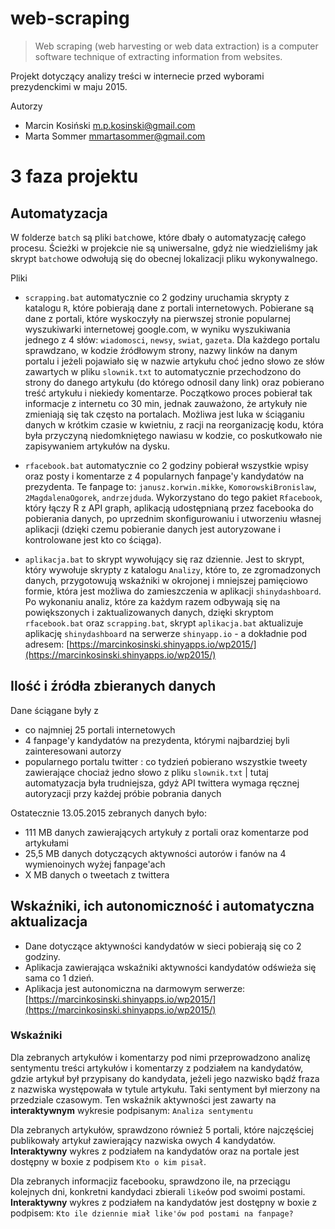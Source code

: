 # web-scraping


> Web scraping (web harvesting or web data extraction) is a computer software technique of extracting information from websites.


Projekt dotyczący analizy treści w internecie przed wyborami prezydenckimi w maju 2015.

Autorzy

- Marcin Kosiński m.p.kosinski@gmail.com
- Marta Sommer mmartasommer@gmail.com


# 3 faza projektu

## Automatyzacja

W folderze `batch` są pliki `batch`owe, które dbały o automatyzację całego procesu. Ścieżki w projekcie nie są uniwersalne, gdyż nie wiedzieliśmy jak skrypt `batch`owe odwołują się do obecnej lokalizacji pliku wykonywalnego. 

Pliki 

- `scrapping.bat` automatycznie co 2 godziny uruchamia skrypty z katalogu `R`, które pobierają dane z portali internetowych. Pobierane są dane z portali, które wyskoczyły na pierwszej stronie popularnej wyszukiwarki internetowej google.com, w wyniku wyszukiwania jednego z 4 słów: `wiadomosci`, `newsy`, `swiat`, `gazeta`. Dla każdego portalu sprawdzano, w kodzie źródłowym strony, nazwy linków na danym portalu i jeżeli pojawiało się w nazwie artykułu choć jedno słowo ze słów zawartych w pliku `slownik.txt` to automatycznie przechodzono do strony do danego artykułu (do którego odnosil dany link) oraz pobierano treść artykułu i niekiedy komentarze. Początkowo proces pobierał tak informacje z internetu co 30 min, jednak zauważono, że artykuły nie zmieniają się tak często na portalach. Możliwa jest luka w ściąganiu danych w krótkim czasie w kwietniu, z racji na reorganizację kodu, która była przyczyną niedomkniętego nawiasu w kodzie, co poskutkowało nie zapisywaniem artykułów na dysku.

- `rfacebook.bat` automatycznie co 2 godziny pobierał wszystkie wpisy oraz posty i komentarze z 4 popularnych fanpage'y kandydatów na prezydenta. Te fanpage to: `janusz.korwin.mikke`, `KomorowskiBronislaw`, `2MagdalenaOgorek`, `andrzejduda`. Wykorzystano do tego pakiet `Rfacebook`, który łączy R z API graph, aplikacją udostępnianą przez facebooka do pobierania danych, po uprzednim skonfigurowaniu i utworzeniu własnej aplikacji (dzięki czemu pobieranie danych jest autoryzowane i kontrolowane jest kto co ściąga).

- `aplikacja.bat` to skrypt wywołujący się raz dziennie. Jest to skrypt, który wywołuje skrypty z katalogu `Analizy`, które to, ze zgromadzonych danych, przygotowują wskaźniki w okrojonej i mniejszej pamięciowo formie, która jest możliwa do zamieszczenia w aplikacji `shinydashboard`. Po wykonaniu analiz, które za każdym razem odbywają się na powiększonych i zaktualizowanych danych, dzięki skryptom `rfacebook.bat` oraz `scrapping.bat`, skrypt `aplikacja.bat` aktualizuje aplikację `shinydashboard` na serwerze `shinyapp.io` - a dokładnie pod adresem: [https://marcinkosinski.shinyapps.io/wp2015/](https://marcinkosinski.shinyapps.io/wp2015/)


## Ilość i źródła zbieranych danych

Dane ściągane były z

- co najmniej 25 portali internetowych
- 4 fanpage'y kandydatów na prezydenta, którymi najbardziej byli zainteresowani autorzy
- popularnego portalu twitter : co tydzień pobierano wszystkie tweety zawierające chociaż jedno słowo z pliku `slownik.txt` | tutaj automatyzacja była trudniejsza, gdyż API twittera wymaga ręcznej autoryzacji przy każdej próbie pobrania danych

Ostatecznie 13.05.2015 zebranych danych było:

- 111 MB danych zawierających artykuły z portali oraz komentarze pod artykułami
- 25,5 MB danych dotyczących aktywności autorów i fanów na 4 wymienoinych wyżej fanpage'ach
- X MB danych o tweetach z twittera


## Wskaźniki, ich autonomiczność i automatyczna aktualizacja

- Dane dotyczące aktywności kandydatów w sieci pobierają się co 2 godziny. 
- Aplikacja zawierająca wskaźniki aktywności kandydatów odświeża się sama co 1 dzień. 
- Aplikacja jest autonomiczna na darmowym serwerze: [https://marcinkosinski.shinyapps.io/wp2015/](https://marcinkosinski.shinyapps.io/wp2015/)


### Wskaźniki

Dla zebranych artykułów i komentarzy pod nimi przeprowadzono analizę sentymentu treści artykułów i komentarzy z podziałem na kandydatów, gdzie artykuł był przypisany do kandydata, jeżeli jego nazwisko bądź fraza z nazwiska występowała w tytule artykułu. Taki sentyment był mierzony na przedziale czasowym. Ten wskaźnik aktywności jest zawarty na **interaktywnym** wykresie podpisanym: `Analiza sentymentu`

Dla zebranych artykułów, sprawdzono również 5 portali, które najczęściej publikowały artykuł zawierający nazwiska owych 4 kandydatów. **Interaktywny** wykres z podziałem na kandydatów oraz na portale jest dostępny w boxie z podpisem `Kto o kim pisał`.

Dla zebranych informacjiz facebooku, sprawdzono ile, na przeciągu kolejnych dni, konkretni kandydaci zbierali `like`ów pod swoimi postami. **Interaktywny** wykres z podziałem na kandydatów jest dostępny w boxie z podpisem: `Kto ile dziennie miał like'ów pod postami na fanpage?`